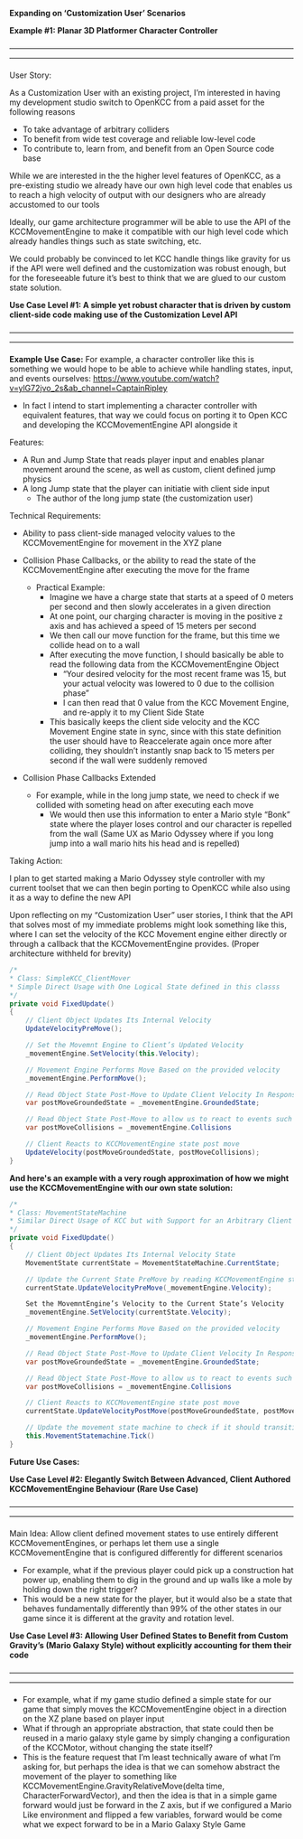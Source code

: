 **Expanding on ‘Customization User’ Scenarios**

**Example #1: Planar 3D Platformer Character Controller**

————————————————————————————————————————————————————————————————————————

User Story:

As a Customization User with an existing project, I’m interested in having my development studio switch to OpenKCC from a paid asset for the following reasons
- To take advantage of arbitrary colliders
- To benefit from wide test coverage and reliable low-level code
- To contribute to, learn from, and benefit from an Open Source code base

While we are interested in the the higher level features of OpenKCC, as a pre-existing studio we already have our own high level code that enables us to reach a high velocity of output with our designers who are already accustomed to our tools

Ideally, our game architecture programmer will be able to use the API of the KCCMovementEngine to make it compatible with our high level code which already handles things such as state switching, etc.

We could probably be convinced to let KCC handle things like gravity for us if the API were well defined and the customization was robust enough, but for the foreseeable future it’s best to think that we are glued to our custom state solution.

**Use Case Level #1: A simple yet robust character that is driven by custom client-side code making use of the Customization Level API**

————————————————————————————————————————————————————————————————————————

**Example Use Case:** For example, a character controller like this is something we would hope to be able to achieve while handling states, input, and events ourselves:
https://www.youtube.com/watch?v=ylG72jvo_2s&ab_channel=CaptainRipley
- In fact I intend to start implementing a character controller with equivalent features, that way we could focus on porting it to Open KCC and developing the KCCMovementEngine API alongside it

Features:
- A Run and Jump State that reads player input and enables planar movement around the scene, as well as custom, client defined jump physics
- A long Jump state that the player can initiatie with client side input
    - The author of the long jump state (the customization user)

Technical Requirements:
- Ability to pass client-side managed velocity values to the KCCMovementEngine for movement in the XYZ plane

- Collision Phase Callbacks, or the ability to read the state of the KCCMovementEngine after executing the move for the frame
    - Practical Example:
        - Imagine we have a charge state that starts at a speed of 0 meters per second and then slowly accelerates in a given direction
        - At one point, our charging character is moving in the positive z axis and has achieved a speed of 15 meters per second
        - We then call our move function for the frame, but this time we collide head on to a wall
        - After executing the move function, I should basically be able to read the following data from the KCCMovementEngine Object
            - “Your desired velocity for the most recent frame was 15, but your actual velocity was lowered to 0 due to the collision phase”
            - I can then read that 0 value from the KCC Movement Engine, and re-apply it to my Client Side State
        - This basically keeps the client side velocity and the KCC Movement Engine state in sync, since with this state definition the user should have to Reaccelerate again once more after colliding, they shouldn’t instantly snap back to 15 meters per second if the wall were suddenly removed

- Collision Phase Callbacks Extended
    - For example, while in the long jump state, we need to check if we collided with someting head on after executing each move
        - We would then use this information to enter a Mario style “Bonk” state where the player loses control and our character is repelled from the wall (Same UX as Mario Odyssey where if you long jump into a wall mario hits his head and is repelled)




Taking Action:

I plan to get started making a Mario Odyssey style controller with my current toolset that we can then begin porting to OpenKCC while also using it as a way to define the new API

Upon reflecting on my “Customization User” user stories, I think that the API that solves most of my immediate problems might look something like this, where I can set the velocity of the KCC Movement engine either directly or through a callback that the KCCMovementEngine provides. (Proper architecture withheld for brevity)

```c#
/*
* Class: SimpleKCC_ClientMover
* Simple Direct Usage with One Logical State defined in this classs
*/
private void FixedUpdate()
{
	// Client Object Updates Its Internal Velocity
	UpdateVelocityPreMove();

	// Set the Movemnt Engine to Client’s Updated Velocity
	_movementEngine.SetVelocity(this.Velocity);

	// Movement Engine Performs Move Based on the provided velocity
	_movementEngine.PerformMove();

	// Read Object State Post-Move to Update Client Velocity In Response to Being Groudned or Not
	var postMoveGroundedState = _movementEngine.GroundedState;

	// Read Object State Post-Move to allow us to react to events such as collisions
	var postMoveCollisions = _movementEngine.Collisions

	// Client Reacts to KCCMovementEngine state post move
	UpdateVelocity(postMoveGroundedState, postMoveCollisions);
}
```

**And here's an example with a very rough approximation of how we might use the KCCMovementEngine with our own state solution:**

```c#
/*
* Class: MovementStateMachine
* Similar Direct Usage of KCC but with Support for an Arbitrary Client Defined State machine
*/
private void FixedUpdate()
{
	// Client Object Updates Its Internal Velocity State
	MovementState currentState = MovementStateMachine.CurrentState;

	// Update the Current State PreMove by reading KCCMovementEngine state
	currentState.UpdateVelocityPreMove(_movementEngine.Velocity);

	Set the MovemntEngine’s Velocity to the Current State’s Velocity
	_movementEngine.SetVelocity(currentState.Velocity);

	// Movement Engine Performs Move Based on the provided velocity
	_movementEngine.PerformMove();

	// Read Object State Post-Move to Update Client Velocity In Response to Being Groudned or Not
	var postMoveGroundedState = _movementEngine.GroundedState;

	// Read Object State Post-Move to allow us to react to events such as collisions
	var postMoveCollisions = _movementEngine.Collisions

	// Client Reacts to KCCMovementEngine state post move
	currentState.UpdateVelocityPostMove(postMoveGroundedState, postMoveCollisions);

	// Update the movement state machine to check if it should transition to a different state, etc
	this.MovementStatemachine.Tick()
}
```

**Future Use Cases:**

**Use Case Level #2: Elegantly Switch Between Advanced, Client Authored KCCMovementEngine Behaviour (Rare Use Case)**

————————————————————————————————————————————————————————————————————————

Main Idea: Allow client defined movement states to use entirely different KCCMovementEngines, or perhaps let them use a single KCCMovementEngine that is configured differently for different scenarios
- For example, what if the previous player could pick up a construction hat power up, enabling them to dig in the ground and up walls like a mole by holding down the right trigger?
- This would be a new state for the player, but it would also be a state that behaves fundamentally differently than 99% of the other states in our game since it is different at the gravity and rotation level.


**Use Case Level #3: Allowing User Defined States to Benefit from Custom Gravity’s (Mario Galaxy Style) without explicitly accounting for them their code**

————————————————————————————————————————————————————————————————————————

- For example, what if my game studio defined a simple state for our game that simply moves the KCCMovementEngine object in a direction on the XZ plane based on player input
- What if through an appropriate abstraction, that state could then be reused in a mario galaxy style game by simply changing a configuration of the KCCMotor, without changing the state itself?
- This is the feature request that I’m least technically aware of what I’m asking for, but perhaps the idea is that we can somehow abstract the movement of the player to something like KCCMovementEngine.GravityRelativeMove(delta time, CharacterForwardVector), and then the idea is that in a simple game forward would just be forward in the Z axis, but if we configured a Mario Like environment and flipped a few variables, forward would be come what we expect forward to be in a Mario Galaxy Style Game
